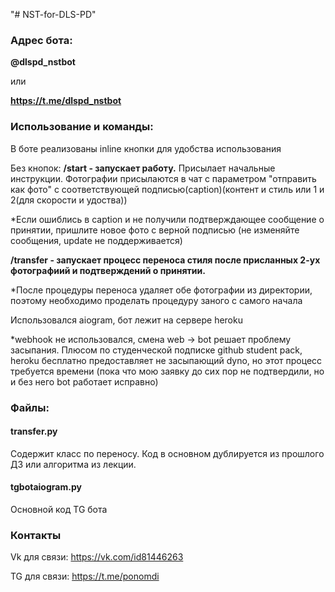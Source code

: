 "# NST-for-DLS-PD" 

### Адрес бота:

**@dlspd_nstbot** 

или

**https://t.me/dlspd_nstbot**

### Использование и команды:

В боте реализованы inline кнопки для удобства использования

Без кнопок: **/start - запускает работу.** Присылает начальные инструкции. Фотографии присылаются в чат с параметром "отправить как фото" с соответствующей подписью(caption)(контент и стиль или 1 и 2(для скорости и удоства))

*Если ошиблись в caption и не получили подтверждающее сообщение о принятии, пришлите новое фото с верной подписью (не изменяйте сообщения, update не поддерживается)

**/transfer - запускает процесс переноса стиля после присланных 2-ух фотографиий и подтверждений о принятии.**

*После процедуры переноса удаляет обе фотографии из директории, поэтому необходимо проделать процедуру заного с самого начала

Использовался aiogram, бот лежит на сервере heroku

*webhook не использовался, смена web -> bot решает проблему засыпания. Плюсом по студенческой подписке github student pack, heroku бесплатно предоставляет не засыпающий dyno, но этот процесс требуется времени (пока что мою заявку до сих пор не подтвердили, но и без него bot работает исправно)

### Файлы:
#### transfer.py
Содержит класс по переносу. Код в основном дублируется из прошлого ДЗ или алгоритма из лекции.
#### tgbotaiogram.py
Основной код TG бота
### Контакты
Vk для связи: https://vk.com/id81446263

TG для связи: https://t.me/ponomdi
